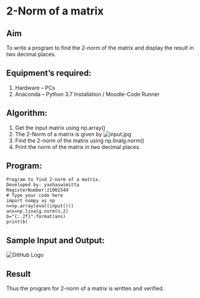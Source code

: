 # 2-Norm of a matrix
## Aim
To write a program to find the 2-norm of the matrix and display the result in two decimal places.
## Equipment’s required:
1.	Hardware – PCs
2.	Anaconda – Python 3.7 Installation / Moodle-Code Runner
## Algorithm:
1. Get the input matrix using np.array()
2. The 2-Norm of a matrix is given by ![input.jpg](normeqn1.jpg) 
3. Find the 2-norm of the matrix using np.linalg.norm()
4. Print the norm of the matrix in two decimal places.
## Program:
~~~
Program to find 2-norm of a matrix.
Developed by: yashaswimitta
RegisterNumber:21002549
# Type your code here
import numpy as np
n=np.array(eval(input()))
ans=np.linalg.norm(n,2)
b="{:.2f}".format(ans)
print(b)
~~~
## Sample Input and Output:
![GitHub Logo](2norm.png.png)


## Result
Thus the program for 2-norm of a matrix is written and verified.
